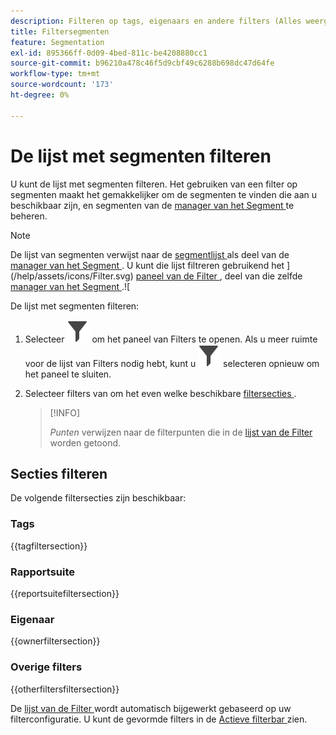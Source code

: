 ```yaml
---
description: Filteren op tags, eigenaars en andere filters (Alles weergeven, Mijne, Gedeeld met mij, Favorieten en Goedgekeurd.)
title: Filtersegmenten
feature: Segmentation
exl-id: 895366ff-0d09-4bed-811c-be4208880cc1
source-git-commit: b96210a478c46f5d9cbf49c6288b698dc47d64fe
workflow-type: tm+mt
source-wordcount: '173'
ht-degree: 0%

---
```


# De lijst met segmenten filteren

U kunt de lijst met segmenten filteren. Het gebruiken van een filter op segmenten maakt het gemakkelijker om de segmenten te vinden die aan u beschikbaar zijn, en segmenten van de [ manager van het Segment ](seg-manage.md) te beheren.

>[!NOTE]
>
>De lijst van segmenten verwijst naar de [ segmentlijst ](seg-manage.md#filters-list) als deel van de [ manager van het Segment ](seg-manage.md). U kunt die lijst filtreren gebruikend het ](/help/assets/icons/Filter.svg) [ paneel van de Filter ](seg-manage.md#filter-panel), deel van die zelfde [ manager van het Segment ](seg-manage.md).![
>


De lijst met segmenten filteren:

1. Selecteer ![ Filter ](/help/assets/icons/Filter.svg) om het paneel van Filters te openen. Als u meer ruimte voor de lijst van Filters nodig hebt, kunt u ![ Filter ](/help/assets/icons/Filter.svg) selecteren opnieuw om het paneel te sluiten.
1. Selecteer filters van om het even welke beschikbare [ filtersecties ](#filter-sections).

   >[!INFO]
   >
   >*Punten* verwijzen naar de filterpunten die in de [ lijst van de Filter ](seg-manage.md#segment-list) worden getoond.
   > 

## Secties filteren

De volgende filtersecties zijn beschikbaar:

### Tags

{{tagfiltersection}}

### Rapportsuite

{{reportsuitefiltersection}}

### Eigenaar

{{ownerfiltersection}}

### Overige filters

{{otherfiltersfiltersection}}


De [ lijst van de Filter ](seg-manage.md#segment-list) wordt automatisch bijgewerkt gebaseerd op uw filterconfiguratie. U kunt de gevormde filters in de [ Actieve filterbar ](seg-manage.md#active-filter-bar) zien.
